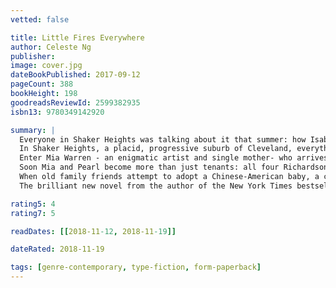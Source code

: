 ```yaml
---
vetted: false

title: Little Fires Everywhere
author: Celeste Ng
publisher: 
image: cover.jpg
dateBookPublished: 2017-09-12
pageCount: 388
bookHeight: 198
goodreadsReviewId: 2599382935
isbn13: 9780349142920

summary: |
  Everyone in Shaker Heights was talking about it that summer: how Isabelle, the last of the Richardson children, had finally gone around the bend and burned the house down.
  In Shaker Heights, a placid, progressive suburb of Cleveland, everything is meticulously planned - from the layout of the winding roads, to the colours of the houses, to the successful lives its residents will go on to lead. And no one embodies this spirit more than Elena Richardson, whose guiding principal is playing by the rules.
  Enter Mia Warren - an enigmatic artist and single mother- who arrives in this idyllic bubble with her teenage daughter Pearl, and rents a house from the Richardsons.
  Soon Mia and Pearl become more than just tenants: all four Richardson children are drawn to the mother-daughter pair. But Mia carries with her a mysterious past, and a disregard for the rules that threatens to upend this carefully ordered community.
  When old family friends attempt to adopt a Chinese-American baby, a custody battle erupts that dramatically divides the town - and puts Mia and Elena on opposing sides. Suspicious of Mia and her motives, Elena is determined to uncover the secrets in Mia's past. But her obsession will come at an unexpected and devastating cost…
  The brilliant new novel from the author of the New York Times bestseller, Everything I Never Told You.

rating5: 4
rating7: 5

readDates: [[2018-11-12, 2018-11-19]]

dateRated: 2018-11-19

tags: [genre-contemporary, type-fiction, form-paperback]
---
```

